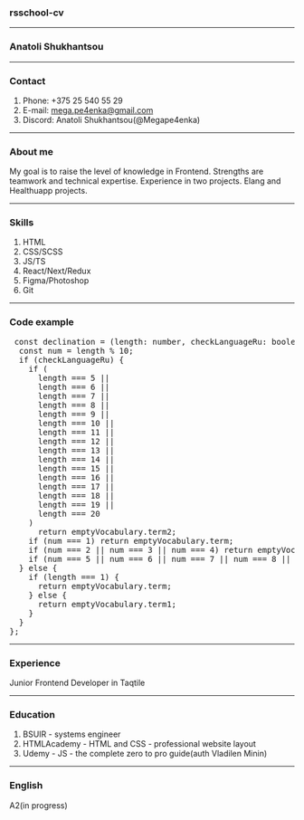 ### rsschool-cv

***

### Anatoli Shukhantsou

***

### Contact
1. Phone: +375 25 540 55 29 
2. E-mail: mega.pe4enka@gmail.com 
3. Discord: Anatoli Shukhantsou(@Megape4enka)

***

### About me
My goal is to raise the level of knowledge in Frontend. Strengths are teamwork and technical expertise.
Experience in two projects. Elang and Healthuapp projects.

***

### Skills
1. HTML
2. CSS/SCSS
3. JS/TS
4. React/Next/Redux
5. Figma/Photoshop
6. Git

***

### Code example
<pre>
 const declination = (length: number, checkLanguageRu: boolean, emptyVocabulary: any) => {
  const num = length % 10;
  if (checkLanguageRu) {
    if (
      length === 5 ||
      length === 6 ||
      length === 7 ||
      length === 8 ||
      length === 9 ||
      length === 10 ||
      length === 11 ||
      length === 12 ||
      length === 13 ||
      length === 14 ||
      length === 15 ||
      length === 16 ||
      length === 17 ||
      length === 18 ||
      length === 19 ||
      length === 20
    )
      return emptyVocabulary.term2;
    if (num === 1) return emptyVocabulary.term;
    if (num === 2 || num === 3 || num === 4) return emptyVocabulary.term1;
    if (num === 5 || num === 6 || num === 7 || num === 8 || num === 9) return emptyVocabulary.term2;
  } else {
    if (length === 1) {
      return emptyVocabulary.term;
    } else {
      return emptyVocabulary.term1;
    }
  }
};
</pre>

***

### Experience 
Junior Frontend Developer in Taqtile 

***

### Education
1. BSUIR - systems engineer
2. HTMLAcademy - HTML and CSS - professional website layout
3. Udemy - JS - the complete zero to pro guide(auth Vladilen Minin)

*** 

### English
A2(in progress)
